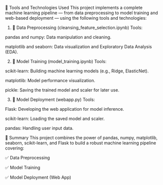 🔧 Tools and Technologies Used
This project implements a complete machine learning pipeline — from data preprocessing to model training and web-based deployment — using the following tools and technologies:

1. 🧹 Data Preprocessing (cleansing_feature_selection.ipynb)
Tools:

pandas and numpy: Data manipulation and cleaning.

matplotlib and seaborn: Data visualization and Exploratory Data Analysis (EDA).

2. 🧠 Model Training (model_training.ipynb)
Tools:

scikit-learn: Building machine learning models (e.g., Ridge, ElasticNet).

matplotlib: Model performance visualization.

pickle: Saving the trained model and scaler for later use.

3. 🚀 Model Deployment (webapp.py)
Tools:

Flask: Developing the web application for model inference.

scikit-learn: Loading the saved model and scaler.

pandas: Handling user input data.

📌 Summary
This project combines the power of pandas, numpy, matplotlib, seaborn, scikit-learn, and Flask to build a robust machine learning pipeline covering:

✅ Data Preprocessing

✅ Model Training

✅ Model Deployment (Web App)
